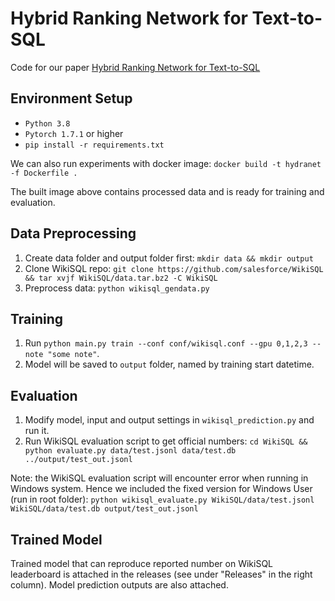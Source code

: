 # Hybrid Ranking Network for Text-to-SQL
Code for our paper [Hybrid Ranking Network for Text-to-SQL](https://arxiv.org/abs/2008.04759) 

## Environment Setup

* `Python 3.8`
* `Pytorch 1.7.1` or higher
* `pip install -r requirements.txt`

We can also run experiments with docker image:
`docker build -t hydranet -f Dockerfile .`

The built image above contains processed data and is ready for training and evaluation.

## Data Preprocessing
1. Create data folder and output folder first: `mkdir data && mkdir output`
2. Clone WikiSQL repo: 
`git clone https://github.com/salesforce/WikiSQL && tar xvjf WikiSQL/data.tar.bz2 -C WikiSQL`
3. Preprocess data:
`python wikisql_gendata.py`
   
## Training
1. Run `python main.py train --conf conf/wikisql.conf --gpu 0,1,2,3 --note "some note"`.
2. Model will be saved to `output` folder, named by training start datetime.

## Evaluation
1. Modify model, input and output settings in `wikisql_prediction.py` and run it.
2. Run WikiSQL evaluation script to get official numbers: `cd WikiSQL && python evaluate.py data/test.jsonl data/test.db ../output/test_out.jsonl`

Note: the WikiSQL evaluation script will encounter error when running in Windows system. Hence we included the fixed version for Windows User (run in root folder): `python wikisql_evaluate.py WikiSQL/data/test.jsonl WikiSQL/data/test.db output/test_out.jsonl`


## Trained Model
Trained model that can reproduce reported number on WikiSQL leaderboard is attached in the releases (see under "Releases" in the right column). Model prediction outputs are also attached.